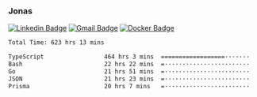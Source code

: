 ### Jonas
[![Linkedin Badge](https://img.shields.io/badge/-Jonas%20Neto-9933F7?style=flat-square&logo=Linkedin&logoColor=white&link=https://www.linkedin.com/in/jonas-nogueira-neto/)](https://www.linkedin.com/in/jonas-nogueira-neto/)
[![Gmail Badge](https://img.shields.io/badge/-nogueiraneto.jonas@gmail.com-9933F7?style=flat-square&logo=Gmail&logoColor=white&link=mailto:nogueiraneto.jonas@gmail.com)](mailto:nogueiraneto.jonas@gmail.com)
[![Docker Badge](https://img.shields.io/badge/-DockerHub-9933F7?style=flat-square&logo=Docker&logoColor=white&link=https://hub.docker.com/u/jonasssneto)](https://hub.docker.com/u/jonasssneto)


<!--START_SECTION:waka-->

```txt
Total Time: 623 hrs 13 mins

TypeScript                 464 hrs 3 mins  ==================·······   73.63 %
Bash                       22 hrs 22 mins  =························   03.55 %
Go                         21 hrs 51 mins  =························   03.47 %
JSON                       21 hrs 23 mins  =························   03.39 %
Prisma                     20 hrs 7 mins   =························   03.19 %
```

<!--END_SECTION:waka-->
###
